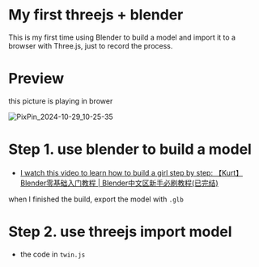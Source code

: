 # My first threejs + blender

This is my first time using Blender to build a model and import it to a browser with Three.js, just to record the process.

# Preview

this picture is playing in brower

![PixPin_2024-10-29_10-25-35](https://github.com/user-attachments/assets/15ec9483-04ad-411d-be7f-787ff581a41f)


# Step 1. use blender to build a model

- [I watch this video to learn how to build a girl step by step: 【Kurt】Blender零基础入门教程 | Blender中文区新手必刷教程(已完结)](https://www.bilibili.com/video/BV14u41147YH/?vd_source=d4980d8e89a61c578e17921933e9cace)

when I finished the build, export the model with `.glb`

# Step 2. use threejs import model

- the code in `twin.js`
